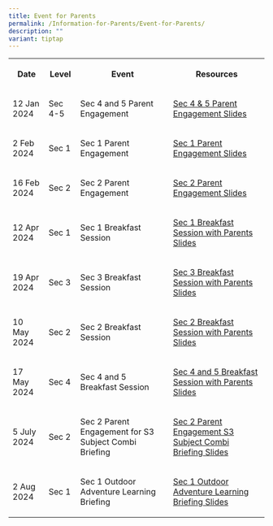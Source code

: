 ```yaml
---
title: Event for Parents
permalink: /Information-for-Parents/Event-for-Parents/
description: ""
variant: tiptap
---
```

<table style="minWidth: 100px">
<colgroup>
<col>
<col>
<col>
<col>
</colgroup>
<tbody>
<tr>
<th rowspan="1" colspan="1">
<p>Date</p>
</th>
<th rowspan="1" colspan="1">
<p>Level</p>
</th>
<th rowspan="1" colspan="1">
<p>Event</p>
</th>
<th rowspan="1" colspan="1">
<p>Resources</p>
</th>
</tr>
<tr>
<td rowspan="1" colspan="1">
<p>12 Jan 2024</p>
</td>
<td rowspan="1" colspan="1">
<p>Sec 4-5</p>
</td>
<td rowspan="1" colspan="1">
<p>Sec 4 and 5 Parent Engagement</p>
</td>
<td rowspan="1" colspan="1">
<p><a href="/files/Information%20for%20Parents/Sec_4_and_5_Parents_Engagement_2024.pdf" rel="noopener noreferrer nofollow" target="_blank">Sec 4 &amp; 5 Parent Engagement Slides</a>
</p>
</td>
</tr>
<tr>
<td rowspan="1" colspan="1">
<p>2 Feb 2024</p>
</td>
<td rowspan="1" colspan="1">
<p>Sec 1</p>
</td>
<td rowspan="1" colspan="1">
<p>Sec 1 Parent Engagement</p>
</td>
<td rowspan="1" colspan="1">
<p><a href="/files/Information%20for%20Parents/2024_Sec_1_Parent_Engagement_2_Feb_compressed.pdf" rel="noopener noreferrer nofollow" target="_blank">Sec 1 Parent Engagement Slides</a>
</p>
</td>
</tr>
<tr>
<td rowspan="1" colspan="1">
<p>16 Feb 2024</p>
</td>
<td rowspan="1" colspan="1">
<p>Sec 2</p>
</td>
<td rowspan="1" colspan="1">
<p>Sec 2 Parent Engagement</p>
</td>
<td rowspan="1" colspan="1">
<p><a href="/files/Information%20for%20Parents/2024_Sec_2_Parent_Engagement_16_Feb_compressed.pdf" rel="noopener noreferrer nofollow" target="_blank">Sec 2 Parent Engagement Slides</a>
</p>
</td>
</tr>
<tr>
<td rowspan="1" colspan="1">
<p>12 Apr 2024</p>
</td>
<td rowspan="1" colspan="1">
<p>Sec 1</p>
</td>
<td rowspan="1" colspan="1">
<p>Sec 1 Breakfast Session</p>
</td>
<td rowspan="1" colspan="1">
<p><a href="/files/Information%20for%20Parents/2024_Sec_1_Breakfast_with_Parents_12_Apr.pdf" rel="noopener noreferrer nofollow" target="_blank">Sec 1 Breakfast Session with Parents Slides</a>
</p>
</td>
</tr>
<tr>
<td rowspan="1" colspan="1">
<p>19 Apr 2024</p>
</td>
<td rowspan="1" colspan="1">
<p>Sec 3</p>
</td>
<td rowspan="1" colspan="1">
<p>Sec 3 Breakfast Session</p>
</td>
<td rowspan="1" colspan="1">
<p><a href="/files/Sec_3_Parents_Breakfast_Session_2024.pdf" rel="noopener noreferrer nofollow" target="_blank">Sec 3 Breakfast Session with Parents Slides</a>
</p>
</td>
</tr>
<tr>
<td rowspan="1" colspan="1">
<p>10 May 2024</p>
</td>
<td rowspan="1" colspan="1">
<p>Sec 2</p>
</td>
<td rowspan="1" colspan="1">
<p>Sec 2 Breakfast Session</p>
</td>
<td rowspan="1" colspan="1">
<p><a href="/files/2024_Sec_2_Breakfast_with_Parents_10_May__Reduced_size_.pdf" rel="noopener noreferrer nofollow" target="_blank">Sec 2 Breakfast Session with Parents Slides</a>
</p>
</td>
</tr>
<tr>
<td rowspan="1" colspan="1">
<p>17 May 2024</p>
</td>
<td rowspan="1" colspan="1">
<p>Sec 4</p>
</td>
<td rowspan="1" colspan="1">
<p>Sec 4 and 5 Breakfast Session</p>
</td>
<td rowspan="1" colspan="1">
<p><a href="/files/Information%20for%20Parents/2024_Sec_4_Breakfast_with_Parents_17_May.pdf" rel="noopener noreferrer nofollow" target="_blank">Sec 4 and 5 Breakfast Session with Parents Slides</a>
</p>
</td>
</tr>
<tr>
<td rowspan="1" colspan="1">
<p>5 July 2024</p>
</td>
<td rowspan="1" colspan="1">
<p>Sec 2</p>
</td>
<td rowspan="1" colspan="1">
<p>Sec 2 Parent Engagement for S3 Subject Combi Briefing</p>
</td>
<td rowspan="1" colspan="1">
<p><a href="/files/Announcements/2024/2024_Sec_2_Parent_Engagement_S3_Subject_Combi_Briefing_for_AY2025_5_Jul.pdf" rel="noopener noreferrer nofollow" target="_blank">Sec 2 Parent Engagement S3 Subject Combi Briefing Slides</a>
</p>
</td>
</tr>
<tr>
<td rowspan="1" colspan="1">
<p>2 Aug 2024</p>
</td>
<td rowspan="1" colspan="1">
<p>Sec 1</p>
</td>
<td rowspan="1" colspan="1">
<p>Sec 1 Outdoor Adventure Learning Briefing</p>
</td>
<td rowspan="1" colspan="1">
<p><a href="/files/Announcements/2024/2024_Sec_1_OALC__Parent_Engagement__2_Aug.pdf" rel="noopener noreferrer nofollow" target="_blank">Sec 1 Outdoor Adventure Learning Briefing Slides</a>
</p>
</td>
</tr>
</tbody>
</table>
<p></p>